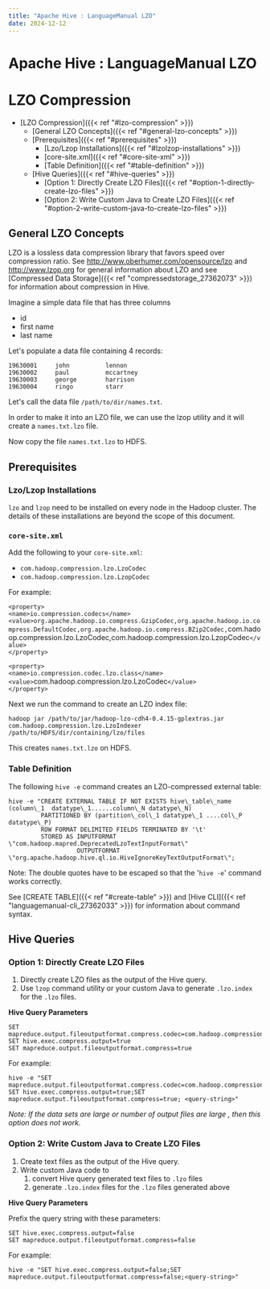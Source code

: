```yaml
---
title: "Apache Hive : LanguageManual LZO"
date: 2024-12-12
---
```


# Apache Hive : LanguageManual LZO

# LZO Compression

* [LZO Compression]({{< ref "#lzo-compression" >}})
	+ [General LZO Concepts]({{< ref "#general-lzo-concepts" >}})
	+ [Prerequisites]({{< ref "#prerequisites" >}})
		- [Lzo/Lzop Installations]({{< ref "#lzolzop-installations" >}})
		- [core-site.xml]({{< ref "#core-site-xml" >}})
		- [Table Definition]({{< ref "#table-definition" >}})
	+ [Hive Queries]({{< ref "#hive-queries" >}})
		- [Option 1: Directly Create LZO Files]({{< ref "#option-1-directly-create-lzo-files" >}})
		- [Option 2: Write Custom Java to Create LZO Files]({{< ref "#option-2-write-custom-java-to-create-lzo-files" >}})

## General LZO Concepts

LZO is a lossless data compression library that favors speed over compression ratio. See <http://www.oberhumer.com/opensource/lzo> and <http://www.lzop.org> for general information about LZO and see [Compressed Data Storage]({{< ref "compressedstorage_27362073" >}}) for information about compression in Hive.

Imagine a simple data file that has three columns

* id
* first name
* last name

Let's populate a data file containing 4 records:

```
19630001     john          lennon
19630002     paul          mccartney
19630003     george        harrison
19630004     ringo         starr

```

Let's call the data file `/path/to/dir/names.txt`.

In order to make it into an LZO file, we can use the lzop utility and it will create a `names.txt.lzo` file.

Now copy the file `names.txt.lzo` to HDFS.

## Prerequisites

### Lzo/Lzop Installations

`lzo` and `lzop` need to be installed on every node in the Hadoop cluster. The details of these installations are beyond the scope of this document.

### `core-site.xml`

Add the following to your `core-site.xml`:

* `com.hadoop.compression.lzo.LzoCodec`
* `com.hadoop.compression.lzo.LzopCodec`

For example:

`<property>`  
 `<name>io.compression.codecs</name>`  
 `<value>org.apache.hadoop.io.compress.GzipCodec,org.apache.hadoop.io.compress.DefaultCodec,org.apache.hadoop.io.compress.BZip2Codec,`com.hadoop.compression.lzo.LzoCodec,com.hadoop.compression.lzo.LzopCodec`</value>`  
 `</property>`

`<property>`  
 `<name>io.compression.codec.lzo.class</name>`  
 `<value>`com.hadoop.compression.lzo.LzoCodec`</value>`  
 `</property>`

Next we run the command to create an LZO index file:

```
hadoop jar /path/to/jar/hadoop-lzo-cdh4-0.4.15-gplextras.jar com.hadoop.compression.lzo.LzoIndexer  /path/to/HDFS/dir/containing/lzo/files

```

This creates `names.txt.lzo` on HDFS.

### Table Definition

The following `hive -e` command creates an LZO-compressed external table:

```
hive -e "CREATE EXTERNAL TABLE IF NOT EXISTS hive\_table\_name (column\_1  datatype\_1......column\_N datatype\_N)
         PARTITIONED BY (partition\_col\_1 datatype\_1 ....col\_P  datatype\_P)
         ROW FORMAT DELIMITED FIELDS TERMINATED BY '\t'
         STORED AS INPUTFORMAT  \"com.hadoop.mapred.DeprecatedLzoTextInputFormat\"
                   OUTPUTFORMAT \"org.apache.hadoop.hive.ql.io.HiveIgnoreKeyTextOutputFormat\";

```

Note: The double quotes have to be escaped so that the '`hive -e`' command works correctly.

See [CREATE TABLE]({{< ref "#create-table" >}}) and [Hive CLI]({{< ref "languagemanual-cli_27362033" >}}) for information about command syntax.

## Hive Queries

### Option 1: Directly Create LZO Files

1. Directly create LZO files as the output of the Hive query.
2. Use `lzop` command utility or your custom Java to generate `.lzo.index` for the `.lzo` files.

**Hive Query Parameters**

```
SET mapreduce.output.fileoutputformat.compress.codec=com.hadoop.compression.lzo.LzoCodec
SET hive.exec.compress.output=true
SET mapreduce.output.fileoutputformat.compress=true

```

For example:

```
hive -e "SET mapreduce.output.fileoutputformat.compress.codec=com.hadoop.compression.lzo.LzoCodec; SET hive.exec.compress.output=true;SET mapreduce.output.fileoutputformat.compress=true; <query-string>"

```

*Note: If the data sets are large or number of output files are large , then this option does not work.*

### Option 2: Write Custom Java to Create LZO Files

1. Create text files as the output of the Hive query.
2. Write custom Java code to
	1. convert Hive query generated text files to `.lzo` files
	2. generate `.lzo.index` files for the `.lzo` files generated above

**Hive Query Parameters**

Prefix the query string with these parameters:

```
SET hive.exec.compress.output=false
SET mapreduce.output.fileoutputformat.compress=false

```

For example:

```
hive -e "SET hive.exec.compress.output=false;SET mapreduce.output.fileoutputformat.compress=false;<query-string>"

```

 

 

